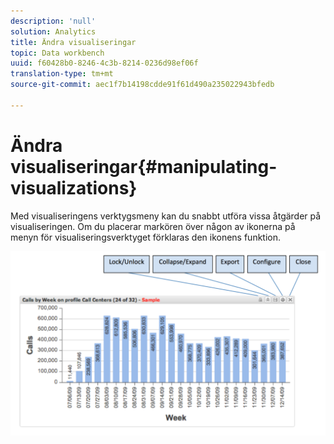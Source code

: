 ```yaml
---
description: 'null'
solution: Analytics
title: Ändra visualiseringar
topic: Data workbench
uuid: f60428b0-8246-4c3b-8214-0236d98ef06f
translation-type: tm+mt
source-git-commit: aec1f7b14198cdde91f61d490a235022943bfedb

---
```



# Ändra visualiseringar{#manipulating-visualizations}

Med visualiseringens verktygsmeny kan du snabbt utföra vissa åtgärder på visualiseringen. Om du placerar markören över någon av ikonerna på menyn för visualiseringsverktyget förklaras den ikonens funktion.

![](assets/manipulate_visual.png)

